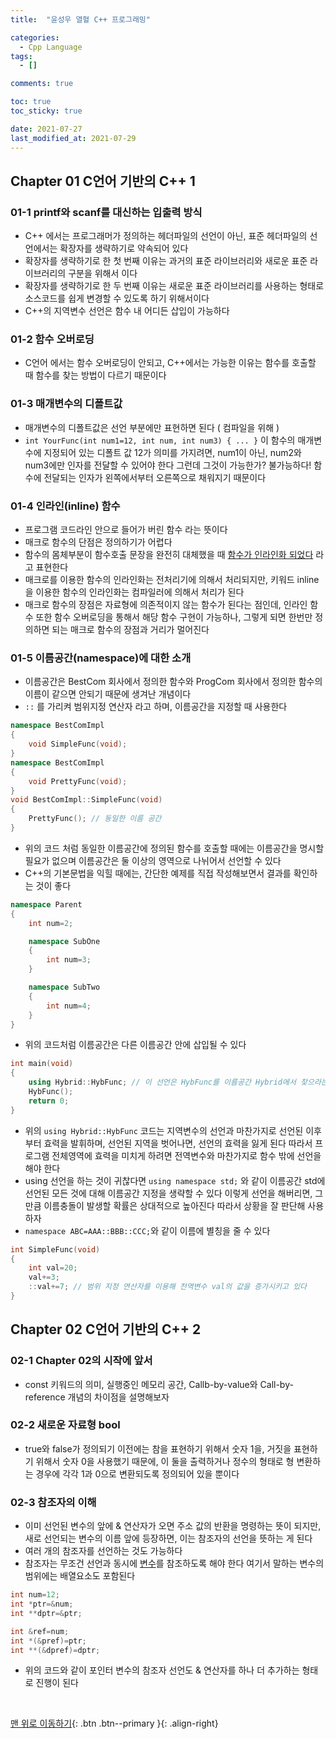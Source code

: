 ```yaml
---
title:  "윤성우 열혈 C++ 프로그래밍"

categories:
  - Cpp Language
tags:
  - []

comments: true

toc: true
toc_sticky: true

date: 2021-07-27
last_modified_at: 2021-07-29
---
```


## Chapter 01 C언어 기반의 C++ 1

### 01-1 printf와 scanf를 대신하는 입출력 방식
- C++ 에서는 프로그래머가 정의하는 헤더파일의 선언이 아닌, 표준 헤더파일의 선언에서는 확장자를 생략하기로 약속되어 있다
- 확장자를 생략하기로 한 첫 번째 이유는 과거의 표준 라이브러리와 새로운 표준 라이브러리의 구분을 위해서 이다
- 확장자를 생략하기로 한 두 번째 이유는 새로운 표준 라이브러리를 사용하는 형태로 소스코드를 쉽게 변경할 수 있도록 하기 위해서이다
- C++의 지역변수 선언은 함수 내 어디든 삽입이 가능하다

### 01-2 함수 오버로딩
- C언어 에서는 함수 오버로딩이 안되고, C++에서는 가능한 이유는 함수를 호출할 때 함수를 찾는 방법이 다르기 때문이다

### 01-3 매개변수의 디폴트값
- 매개변수의 디폴트값은 선언 부분에만 표현하면 된다 ( 컴파일을 위해 )
- `int YourFunc(int num1=12, int num, int num3) { ... }` 이 함수의 매개변수에 지정되어 있는 디폴트 값 12가 의미를 가지려면, num1이 아닌, num2와 num3에만 인자를 전달할 수 있어야 한다 그런데 그것이 가능한가? 불가능하다! 함수에 전달되는 인자가 왼쪽에서부터 오른쪽으로 채워지기 때문이다

### 01-4 인라인(inline) 함수
- 프로그램 코드라인 안으로 들어가 버린 함수 라는 뜻이다
- 매크로 함수의 단점은 정의하기가 어렵다
- 함수의 몸체부분이 함수호출 문장을 완전히 대체했을 때 <u>함수가 인라인화 되었다</u> 라고 표현한다
- 매크로를 이용한 함수의 인라인화는 전처리기에 의해서 처리되지만, 키워드 inline을 이용한 함수의 인라인화는 컴파일러에 의해서 처리가 된다
- 매크로 함수의 장점은 자료형에 의존적이지 않는 함수가 된다는 점인데, 인라인 함수 또한 함수 오버로딩을 통해서 해당 함수 구현이 가능하나, 그렇게 되면 한번만 정의하면 되는 매크로 함수의 장점과 거리가 멀어진다

### 01-5 이름공간(namespace)에 대한 소개
- 이름공간은 BestCom 회사에서 정의한 함수와 ProgCom 회사에서 정의한 함수의 이름이 같으면 안되기 때문에 생겨난 개념이다
- `::` 를 가리켜 범위지정 연산자 라고 하며, 이름공간을 지정할 때 사용한다

```cpp
namespace BestComImpl
{
	void SimpleFunc(void);
}
namespace BestComImpl
{
	void PrettyFunc(void);
}
void BestComImpl::SimpleFunc(void)
{
	PrettyFunc(); // 동일한 이름 공간
}
```

- 위의 코드 처럼 동일한 이름공간에 정의된 함수를 호출할 때에는 이름공간을 명시할 필요가 없으며 이름공간은 둘 이상의 영역으로 나뉘어서 선언할 수 있다
- C++의 기본문법을 익힐 때에는, 간단한 예제를 직접 작성해보면서 결과를 확인하는 것이 좋다

```cpp
namespace Parent
{
	int num=2;

	namespace SubOne
	{
		int num=3;
	}

	namespace SubTwo
	{
		int num=4;
	}
}
```

- 위의 코드처럼 이름공간은 다른 이름공간 안에 삽입될 수 있다

```cpp
int main(void)
{
	using Hybrid::HybFunc; // 이 선언은 HybFunc를 이름공간 Hybrid에서 찾으라는 일종의 선언이다
	HybFunc();
	return 0;
}
```

- 위의 `using Hybrid::HybFunc` 코드는 지역변수의 선언과 마찬가지로 선언된 이후부터 효력을 발휘하며, 선언된 지역을 벗어나면, 선언의 효력을 잃게 된다 따라서 프로그램 전체영역에 효력을 미치게 하려면 전역변수와 마찬가지로 함수 밖에 선언을 해야 한다
- using 선언을 하는 것이 귀찮다면 `using namespace std;` 와 같이 이름공간 std에 선언된 모든 것에 대해 이름공간 지정을 생략할 수 있다 이렇게 선언을 해버리면, 그만큼 이름충돌이 발생할 확률은 상대적으로 높아진다 따라서 상황을 잘 판단해 사용하자
- `namespace ABC=AAA::BBB::CCC;`와 같이 이름에 별칭을 줄 수 있다

```cpp
int SimpleFunc(void)
{
	int val=20;
	val+=3;
	::val+=7; // 범위 지정 연산자를 이용해 전역변수 val의 값을 증가시키고 있다
}
```

## Chapter 02 C언어 기반의 C++ 2

### 02-1 Chapter 02의 시작에 앞서
- const 키워드의 의미, 실행중인 메모리 공간, Callb-by-value와 Call-by-reference 개념의 차이점을 설명해보자

### 02-2 새로운 자료형 bool
- true와 false가 정의되기 이전에는 참을 표현하기 위해서 숫자 1을, 거짓을 표현하기 위해서 숫자 0을 사용했기 때문에, 이 둘을 출력하거나 정수의 형태로 형 변환하는 경우에 각각 1과 0으로 변환되도록 정의되어 있을 뿐이다

### 02-3 참조자의 이해
- 이미 선언된 변수의 앞에 & 연산자가 오면 주소 값의 반환을 명령하는 뜻이 되지만, 새로 선언되는 변수의 이름 앞에 등장하면, 이는 참조자의 선언을 뜻하는 게 된다
- 여러 개의 참조자를 선언하는 것도 가능하다
- 참조자는 무조건 선언과 동시에 <u>변수</u>를 참조하도록 해야 한다 여기서 말하는 변수의 범위에는 배열요소도 포함된다

```cpp
int num=12;
int *ptr=&num;
int **dptr=&ptr;

int &ref=num;
int *(&pref)=ptr;
int **(&dpref)=dptr;
```

- 위의 코드와 같이 포인터 변수의 참조자 선언도 & 연산자를 하나 더 추가하는 형태로 진행이 된다

<br>

[맨 위로 이동하기](#){: .btn .btn--primary }{: .align-right}
